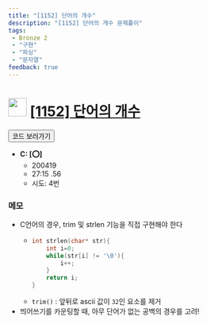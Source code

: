 ```yaml
---
title: "[1152] 단어의 개수"
description: "[1152] 단어의 개수 문제풀이"
tags: 
 - Bronze 2
 - "구현"
 - "파싱"
 - "문자열"
feedback: true
---
```

<h1><img src="https://doky.space/assets/icpclev/b2.svg" height="37px"> <a href="http://icpc.me/1152">[1152] 단어의 개수</a></h1>

<a href="https://github.com/DokySp/acmicpc-practice/tree/master/1152"><button class="btn btn-info">코드 보러가기</button></a>

- **C: [:o:]**
  - 200419
  - 27:15 .56
  - 시도: 4번

### 메모
 - C언어의 경우, trim 및 strlen 기능을 직접 구현해야 한다
    - ```C
      int strlen(char* str){
          int i=0;
          while(str[i] != '\0'){
              i++;
          }
          return i;
      }
      ```
    - `trim()` : 앞뒤로 ascii 값이 `32`인 요소를 제거
 - 띄어쓰기를 카운팅할 때, 아무 단어가 없는 공백의 경우를 고려!
